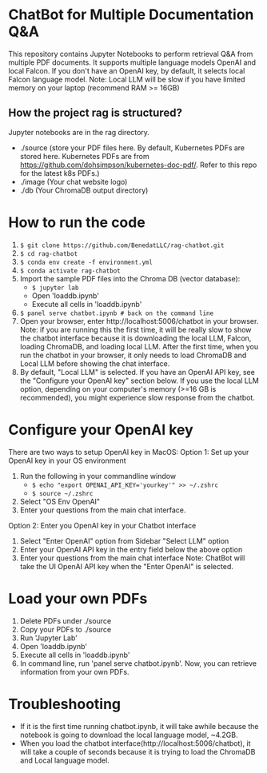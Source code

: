# ChatBot for Multiple Documentation Q&A

This repository contains Jupyter Notebooks to perform retrieval Q&A from multiple PDF documents. It supports multiple language models OpenAI and local Falcon. If you don't have an OpenAI key, by default, it selects local Falcon language model. Note: Local LLM will be slow if you have limited memory on your laptop (recommend RAM >= 16GB)

## How the project rag is structured?
Jupyter notebooks are in the rag directory. 

* ./source (store your PDF files here. By default, Kubernetes PDFs are stored here. Kubernetes PDFs are from https://github.com/dohsimpson/kubernetes-doc-pdf/. Refer to this repo for the latest k8s PDFs.)
* ./image (Your chat website logo)
* ./db (Your ChromaDB output directory)

# How to run the code
1. `$ git clone https://github.com/BenedatLLC/rag-chatbot.git`
2. `$ cd rag-chatbot`
3. `$ conda env create -f environment.yml`
4. `$ conda activate rag-chatbot`
5. Import the sample PDF files into the Chroma DB (vector database):  
   * `$ jupyter lab`
   * Open 'loaddb.ipynb'
   * Execute all cells in 'loaddb.ipynb'   
6. `$ panel serve chatbot.ipynb # back on the command line`
7. Open your browser, enter http://localhost:5006/chatbot in your browser. Note: if you are running this the first time, it will be really slow to show the chatbot interface because it is downloading the local LLM, Falcon, loading ChromaDB, and loading local LLM. After the first time, when you run the chatbot in your browser, it only needs to load ChromaDB and Local LLM before showing the chat interface. 
8. By default, "Local LLM" is selected. If you have an OpenAI API key, see the "Configure your OpenAI key" section below. If you use the local LLM option, depending on your computer's memory (>=16 GB is recommended), you might experience slow response from the chatbot. 

# Configure your OpenAI key
There are two ways to setup OpenAI key in MacOS:
Option 1: Set up your OpenAI key in your OS environment
1. Run the following in your commandline window
   * `$ echo "export OPENAI_API_KEY='yourkey'" >> ~/.zshrc`
   * `$ source ~/.zshrc`
2. Select "OS Env OpenAI"
3. Enter your questions from the main chat interface.

   
Option 2: Enter you OpenAI key in your Chatbot interface
1. Select "Enter OpenAI" option from Sidebar "Select LLM" option
2. Enter your OpenAI API key in the entry field below the above option
3. Enter your questions from the main chat interface
Note: ChatBot will take the UI OpenAI API key when the "Enter OpenAI" is selected. 

# Load your own PDFs
1. Delete PDFs under ./source
2. Copy your PDFs to ./source
3. Run 'Jupyter Lab'
4. Open 'loaddb.ipynb'
5. Execute all cells in 'loaddb.ipynb'
6. In command line, run 'panel serve chatbot.ipynb'. Now, you can retrieve information from your own PDFs. 
   
# Troubleshooting
* If it is the first time running chatbot.ipynb, it will take awhile because the notebook is going to download the local language model, ~4.2GB.
* When you load the chatbot interface(http://localhost:5006/chatbot), it will take a couple of seconds because it is trying to load the ChromaDB and Local language model. 
